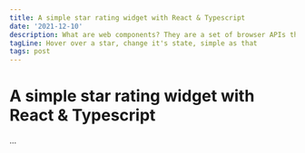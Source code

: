 ```yaml
---
title: A simple star rating widget with React & Typescript
date: '2021-12-10'
description: What are web components? They are a set of browser APIs that give the developer the ability to create reusable customizable elements within a web application.
tagLine: Hover over a star, change it's state, simple as that
tags: post
---
```


# A simple star rating widget with React & Typescript

...
